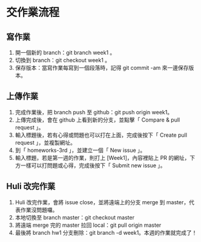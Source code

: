 # 交作業流程

## 寫作業

1. 開一個新的 branch：git branch week1 。
2. 切換到 branch：git checkout week1 。
3. 保存版本：當寫作業每寫到一個段落時，記得 git commit -am 來一邊保存版本。

## 上傳作業

1. 完成作業後，把 branch push 至 github：git push origin week1。
2. 上傳完成後，會在 github 上看到新的分支，並點擊「 Compare & pull request 」。
3. 輸入標題後，若有心得或問題也可以打在上面，完成後按下「 Create pull request 」，並複製網址。
4. 到「 homeworks-3rd 」，並建立一個「 New issue 」。
6. 輸入標題，若是第一週的作業，則打上 [Week1]，內容裡貼上 PR 的網址，下方一樣可以打問題或心得，完成後按下「 Submit new issue 」。

## Huli 改完作業

1. Huli 改完作業，會將 issue close，並將遠端上的分支 merge 到 master，代表作業沒問題囉。
2. 本地切換至 branch master：git checkout master
3. 將遠端 merge 完的 master 拉回 local：git pull origin master
4. 最後將 branch hw1 分支刪除：git branch -d week1。本週的作業就完成了！

